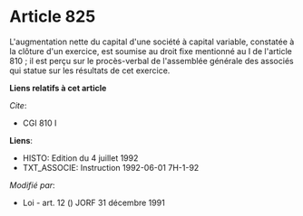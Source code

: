 # Article 825

L'augmentation nette du capital d'une société à capital variable, constatée à la clôture d'un exercice, est soumise au droit
fixe mentionné au I de l'article 810 ; il est perçu sur le procès-verbal de l'assemblée générale des associés qui statue sur
les résultats de cet exercice.

**Liens relatifs à cet article**

_Cite_:

  - CGI 810 I

**Liens**:

  - HISTO: Edition du 4 juillet 1992
  - TXT_ASSOCIE: Instruction 1992-06-01 7H-1-92

_Modifié par_:

  - Loi - art. 12 () JORF 31 décembre 1991
